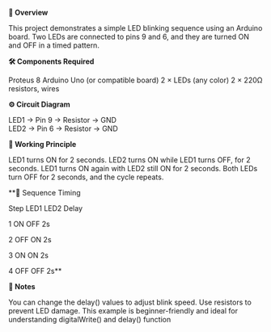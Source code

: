 **📌 Overview**

This project demonstrates a simple LED blinking sequence using an Arduino board. Two LEDs are connected to pins 9 and 6, and they are turned ON and OFF in a timed pattern.

**🛠 Components Required**

Proteus 8 
Arduino Uno (or compatible board) 
2 × LEDs (any color)
2 × 220Ω resistors, wires

**⚙ Circuit Diagram**

LED1 → Pin 9 → Resistor → GND  
LED2 → Pin 6 → Resistor → GND

**📜 Working Principle**

LED1 turns ON for 2 seconds.
LED2 turns ON while LED1 turns OFF, for 2 seconds.
LED1 turns ON again with LED2 still ON for 2 seconds.
Both LEDs turn OFF for 2 seconds, and the cycle repeats.

**🔄 Sequence Timing

Step	LED1	LED2	Delay

1   	ON	  OFF	  2s

2	    OFF	  ON	  2s

3	    ON	  ON	  2s

4	    OFF	  OFF	  2s**

**📎 Notes**

You can change the delay() values to adjust blink speed.
Use resistors to prevent LED damage.
This example is beginner-friendly and ideal for understanding digitalWrite() and delay() function
